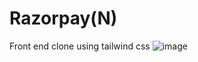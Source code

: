 # Razorpay(N)
 Front end clone using tailwind css
![image](https://github.com/ShubhamChoubey115/Razorpay-N-/assets/68967196/10f0bfd9-983b-4321-8eb1-607365596f45)
